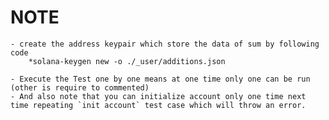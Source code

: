 # NOTE
    - create the address keypair which store the data of sum by following code 
        *solana-keygen new -o ./_user/additions.json

    - Execute the Test one by one means at one time only one can be run (other is require to commented)
    - And also note that you can initialize account only one time next time repeating `init account` test case which will throw an error.
